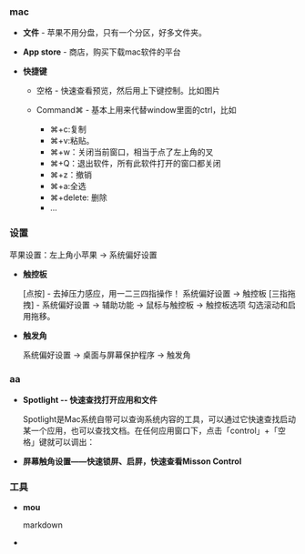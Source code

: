 ### mac

* **文件** - 苹果不用分盘，只有一个分区，好多文件夹。

* **App store** - 商店，购买下载mac软件的平台

* **快捷键**

	* 空格 - 快速查看预览，然后用上下键控制。比如图片
	
	* Command⌘  - 基本上用来代替window里面的ctrl，比如 
	
		* ⌘+c:复制
		* ⌘+v:粘贴。
		* ⌘+w：关闭当前窗口，相当于点了左上角的叉
		* ⌘+Q：退出软件，所有此软件打开的窗口都关闭
		* ⌘+z：撤销
		* ⌘+a:全选
		* ⌘+delete: 删除
		* ...



	
###  设置

苹果设置：左上角小苹果 -> 系统偏好设置
	
* **触控板**

	[点按] - 去掉压力感应，用一二三四指操作！  系统偏好设置 -> 触控板
	[三指拖拽] - 系统偏好设置 -> 辅助功能 -> 鼠标与触控板 -> 触控板选项 勾选滚动和启用拖移。
	
* **触发角**

	系统偏好设置 -> 桌面与屏幕保护程序 -> 触发角

	

### aa

	
* **Spotlight -- 快速查找打开应用和文件**

	Spotlight是Mac系统自带可以查询系统内容的工具，可以通过它快速查找启动某一个应用，也可以查找文档。在任何应用窗口下，点击「control」+「空格」键就可以调出：
	

* **屏幕触角设置——快速锁屏、启屏，快速查看Misson Control**

	



	

	
	
	
### 工具

* **mou**

	markdown
	
* 